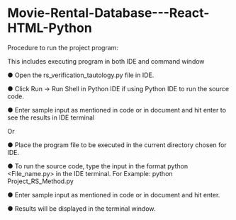 # Movie-Rental-Database---React-HTML-Python
Procedure to run the project program:

This includes executing program in both IDE and command window

● Open the rs_verification_tautology.py file in IDE.

● Click Run → Run Shell in Python IDE if using Python IDE to run the source code.

● Enter sample input as mentioned in code or in document and hit enter to see the results in
IDE terminal

Or

● Place the program file to be executed in the current directory chosen for IDE.

● To run the source code, type the input in the format python <File_name.py> in the IDE
terminal. For Example: python Project_RS_Method.py

● Enter sample input as mentioned in code or in document and hit enter.

● Results will be displayed in the terminal window.
